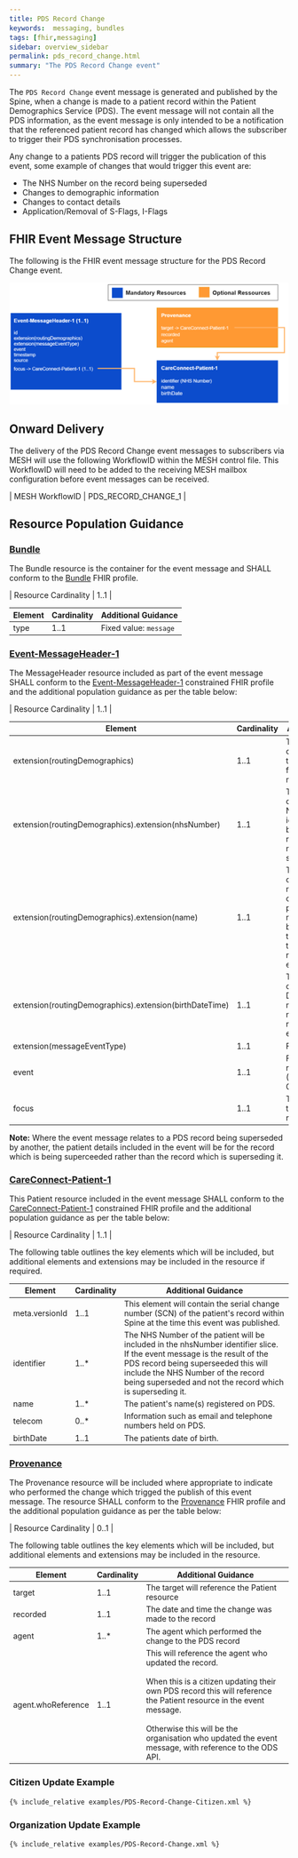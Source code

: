 ```yaml
---
title: PDS Record Change
keywords:  messaging, bundles
tags: [fhir,messaging]
sidebar: overview_sidebar
permalink: pds_record_change.html
summary: "The PDS Record Change event"
---
```


The `PDS Record Change` event message is generated and published by the Spine, when a change is made to a patient record within the Patient Demographics Service (PDS). The event message will not contain all the PDS information, as the event message is only intended to be a notification that the referenced patient record has changed which allows the subscriber to trigger their PDS synchronisation processes.

Any change to a patients PDS record will trigger the publication of this event, some example of changes that would trigger this event are:

- The NHS Number on the record being superseded
- Changes to demographic information
- Changes to contact details
- Application/Removal of S-Flags, I-Flags


## FHIR Event Message Structure 
 
The following is the FHIR event message structure for the PDS Record Change event.

<div style="text-align:center; margin-bottom:20px" >
	<a href="images/messages/pds_record_change.png" target="_blank"><img src="images/messages/pds_record_change.png"></a>
</div>


## Onward Delivery 

The delivery of the PDS Record Change event messages to subscribers via MESH will use the following WorkflowID within the MESH control file. This WorkflowID will need to be added to the receiving MESH mailbox configuration before event messages can be received. 

| MESH WorkflowID | PDS_RECORD_CHANGE_1 |



## Resource Population Guidance 


### [Bundle](http://hl7.org/fhir/STU3/StructureDefinition/Bundle)

The Bundle resource is the container for the event message and SHALL conform to the [Bundle](http://hl7.org/fhir/STU3/StructureDefinition/Bundle) FHIR profile.

| Resource Cardinality | 1..1 |

| Element | Cardinality | Additional Guidance |
| --- | --- | --- |
| type | 1..1 | Fixed value: `message` |


### [Event-MessageHeader-1](https://fhir.nhs.uk/STU3/StructureDefinition/Event-MessageHeader-1)

The MessageHeader resource included as part of the event message SHALL conform to the [Event-MessageHeader-1](https://fhir.nhs.uk/STU3/StructureDefinition/Event-MessageHeader-1) constrained FHIR profile and the additional population guidance as per the table below:

| Resource Cardinality | 1..1 |

| Element | Cardinality | Additional Guidance |
| --- | --- | --- |
| extension(routingDemographics) | 1..1 | The extension MUST contain the details of the patient who is the focus of this event message. |
| extension(routingDemographics).extension(nhsNumber) | 1..1 | The extension MUST contain the patient’s NHS Number identifier and is used by the NEMS for routing event messages to subscribers. |
| extension(routingDemographics).extension(name) | 1..1 | The extension MUST contain the human name element containing the patient’s official names as recognised by PDS, and match the NHS number in the routingDemographics extension. |
| extension(routingDemographics).extension(birthDateTime) | 1..1 | The extension MUST contain the patient’s Date Of Birth which matches the NHS number in the routingDemographics extension. |
| extension(messageEventType) | 1..1 | Fixed value: `new` |
| event | 1..1 | Fixed Value: pds-record-changed-1 (PDS Record Changed) |
| focus | 1..1 | This will reference the focus “Patient” resource. |

**Note:** Where the event message relates to a PDS record being superseded by another, the patient details included in the event will be for the record which is being superceeded rather than the record which is superseding it.


### [CareConnect-Patient-1](https://fhir.hl7.org.uk/STU3/StructureDefinition/CareConnect-Patient-1)

This Patient resource included in the event message SHALL conform to the [CareConnect-Patient-1](https://fhir.hl7.org.uk/STU3/StructureDefinition/CareConnect-Patient-1) constrained FHIR profile and the additional population guidance as per the table below:

| Resource Cardinality | 1..1 |

The following table outlines the key elements which will be included, but additional elements and extensions may be included in the resource if required.

| Element | Cardinality | Additional Guidance |
| --- | --- | --- |
| meta.versionId | 1..1 | This element will contain the serial change number (SCN) of the patient's record within Spine at the time this event was published. |
| identifier | 1..* | The NHS Number of the patient will be included in the nhsNumber identifier slice. If the event message is the result of the PDS record being superseeded this will include the NHS Number of the record being superseded and not the record which is superseding it. |
| name | 1..* | The patient's name(s) registered on PDS. |
| telecom | 0..* | Information such as email and telephone numbers held on PDS. |
| birthDate | 1..1 | The patients date of birth. |


### [Provenance](https://www.hl7.org/fhir/stu3/provenance.html)

The Provenance resource will be included where appropriate to indicate who performed the change which trigged the publish of this event message. The resource SHALL conform to the [Provenance](https://www.hl7.org/fhir/stu3/provenance.html) FHIR profile and the additional population guidance as per the table below:

| Resource Cardinality | 0..1 |

The following table outlines the key elements which will be included, but additional elements and extensions may be included in the resource.

| Element | Cardinality | Additional Guidance |
| --- | --- | --- |
| target | 1..1 | The target will reference the Patient resource |
| recorded | 1..1 | The date and time the change was made to the record |
| agent | 1..* | The agent which performed the change to the PDS record |
| agent.whoReference | 1..1 | This will reference the agent who updated the record.<br/><br/>When this is a citizen updating their own PDS record this will reference the Patient resource in the event message.<br/><br/>Otherwise this will be the organisation who updated the event message, with reference to the ODS API. |


### Citizen Update Example

```xml
{% include_relative examples/PDS-Record-Change-Citizen.xml %}
```

### Organization Update Example

```xml
{% include_relative examples/PDS-Record-Change.xml %}
```